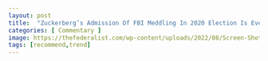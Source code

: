 ```yaml
---
layout: post
title:  "Zuckerberg’s Admission Of FBI Meddling In 2020 Election Is Even Bigger Than It Seems"
categories: [ Commentary ]
image: https://thefederalist.com/wp-content/uploads/2022/08/Screen-Shot-2022-08-30-at-6.02.32-AM-1200x675.png
tags: [recommend,trend]
---
```

<!--stackedit_data:
eyJoaXN0b3J5IjpbLTU0Nzc1ODEzN119
-->